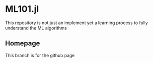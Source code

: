 # ML101.jl
This repository is not just an implement yet a learning process to fully understand the ML algorithms

## Homepage
This branch is for the github page
